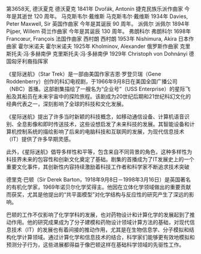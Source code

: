 第3658天, 德沃夏克
德沃夏克 1841年
Dvořák, Antonín 捷克民族乐派作曲家
今年是其逝世 120 周年。
马克斯韦尔·戴维斯
马克斯韦尔·戴维斯 1934年
Davies, Peter Maxwell, Sir 英国作曲家
今年是其诞辰 90 周年。
派佩尔
派佩尔 1894年
Pijper, Willem 荷兰作曲家
今年是其诞辰 130 周年。
弗朗科尔
弗朗科尔 1698年
Francœur, François 法国作曲家
西村朗
西村朗 1953年
Nishimura, Akira 日本作曲家
霍尔米诺夫
霍尔米诺夫 1925年
Kholminov, Alexander 俄罗斯作曲家
克里斯托夫·冯·多赫南伊
克里斯托夫·冯·多赫南伊 1929年
Christoph von Dohnányi 德国匈牙利裔指挥家
 

《星际迷航》（Star Trek）是一部由美国作家吉恩·罗登贝瑞（Gene Roddenberry）创作的科幻电视剧，于1966年9月8日在美国全国广播公司（NBC）首播。这部剧集描绘了一艘名为“企业号”（USS Enterprise）的星际飞船及其船员在未来宇宙中的探险旅程。该剧成为20世纪后期和21世纪科幻文化的经典代表之一，深刻影响了全球的科技和文化发展。

《星际迷航》提出了许多当时新颖的科技概念，如移动通信设备、计算机语音识别、全息影像和即时传送技术，这些设想启发了未来科技的发展。其智能设备和计算机控制系统的描绘影响了后来的电脑科技和互联网的发展，为现代信息技术（IT）提供了许多早期灵感。

此外，《星际迷航》倡导多样性和平等，包含来自不同背景的角色，这种多样性为科技界未来的包容性和创新文化奠定了基础。剧集的首播成为了IT发展史上的一个重要文化事件，其创新性内容持续激励着科技工作者和科学家不断追求技术突破

德里克·巴顿（Sir Derek Barton，1918年9月8日－1998年3月16日）是英国著名的有机化学家，1969年诺贝尔化学奖得主。他因在立体化学领域做出的重要贡献而获奖，尤其是他提出的“共平面模型”对化学结构与反应性的研究产生了深远的影响。

巴顿的工作不仅影响了化学学科的发展，也对药物设计和计算化学的发展起到了推动作用。他的研究成果成为了分子建模和药物设计领域计算方法的基础，对现代信息技术（IT）的发展也有着间接的推动作用，尤其是在生物信息学、分子模拟和结构化学计算领域。通过计算化学和信息技术的结合，科学家们能够更有效地模拟和预测分子行为，这些进展都得益于像巴顿这样在基础科学领域的先驱性工作。